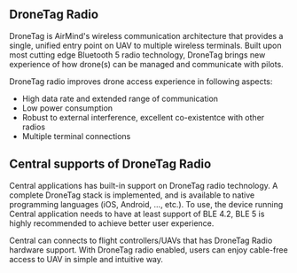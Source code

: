 

## DroneTag Radio

DroneTag is AirMind's wireless communication architecture that provides a single, unified entry point on UAV to multiple wireless terminals. Built upon most cutting edge Bluetooth 5 radio technology, DroneTag brings new experience of how drone\(s\) can be managed and communicate with pilots.

DroneTag radio improves drone access experience in following aspects:

* High data rate and extended range of communication
* Low power consumption 
* Robust to external interference, excellent co-existentce with other radios
* Multiple terminal connections



## Central supports of DroneTag Radio

Central applications has built-in support on DroneTag radio technology. A complete DroneTag stack is implemented, and is available to native programming languages \(iOS, Android, ..., etc.\). To use, the device running Central application needs to have at least support of BLE 4.2, BLE 5 is highly recommended to achieve better user experience. 

Central can connects to flight controllers/UAVs that has DroneTag Radio hardware support. With DroneTag radio enabled, users can enjoy cable-free access to UAV in simple and intuitive way.





